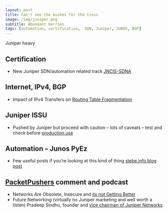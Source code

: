 ```yaml
---
layout: post
title: Can't see the bushes for the tress
image: /img/juniper.png
subtitle: Abundant berries
tags: [automation, certification,  SDN, Juniper, JUNOS, BGP]
---
```


Juniper heavy


## Certification

* New Juniper SDN/automation related track [JNCIS-SDNA](https://www.juniper.net/us/en/training/certification/certification-tracks/sdna-track/#jncis-sdna#UgZT1mKUbWyLPFsP.97?)


## Internet, IPv4, BGP

 * Impact of IPv4 Transfers on [Routing Table Fragmentation](https://labs.ripe.net/Members/wilhelm/impact-of-ipv4-transfers-on-routing-table-fragmentation)

 
## Juniper ISSU

* Pushed by Juniper but proceed with caution – lots of caveats – test and check before [production use](http://www.juniper.net/documentation/en_US/junos16.1/topics/reference/requirements/issu-system-requirements.html)

 
## Automation – Junos PyEz

* Few useful posts if you’re looking at this kind of thing [stebe.info blog post](https://stebe.info/category/python/pyez/)

 
## [PacketPushers](http://packetpushers.net) comment and podcast

 * Networks Are Obsolete, Insecure and [its not Getting Better](http://packetpushers.net/networks-obsolete-insecure-getting-better/)
* Future Networking (virtually no Juniper marketing and well worth a listen) Pradeep Sindhu, founder and [vice chairman of Juniper Networks](http://packetpushers.net/podcast/podcasts/show-315-future-networking-pradeep-sindhu/)
